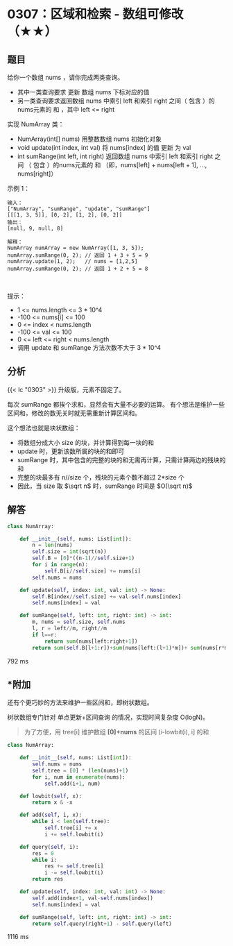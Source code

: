 # 0307：区域和检索 - 数组可修改（★★）


## 题目

给你一个数组 nums ，请你完成两类查询。
- 其中一类查询要求 更新 数组 nums 下标对应的值
- 另一类查询要求返回数组 nums 中索引 left 和索引 right 之间（ 包含 ）的nums元素的 和 ，其中 left <= right

实现 NumArray 类：
- NumArray(int[] nums) 用整数数组 nums 初始化对象
- void update(int index, int val) 将 nums[index] 的值 更新 为 val
- int sumRange(int left, int right) 返回数组 nums 中索引 left 和索引 right 之间
（ 包含 ）的nums元素的 和 （即，nums[left] + nums[left + 1], ..., nums[right]）
 

示例 1：

	输入：
	["NumArray", "sumRange", "update", "sumRange"]
	[[[1, 3, 5]], [0, 2], [1, 2], [0, 2]]
	输出：
	[null, 9, null, 8]

	解释：
	NumArray numArray = new NumArray([1, 3, 5]);
	numArray.sumRange(0, 2); // 返回 1 + 3 + 5 = 9
	numArray.update(1, 2);   // nums = [1,2,5]
	numArray.sumRange(0, 2); // 返回 1 + 2 + 5 = 8
 

提示：
- 1 <= nums.length <= 3 * 10^4
- -100 <= nums[i] <= 100
- 0 <= index < nums.length
- -100 <= val <= 100
- 0 <= left <= right < nums.length
- 调用 update 和 sumRange 方法次数不大于 3 * 10^4 


## 分析

{{< lc "0303" >}} 升级版，元素不固定了。

每次 sumRange 都挨个求和，显然会有大量不必要的运算。
有个想法是维护一些区间和，修改的数无关时就无需重新计算区间和。

这个想法也就是块状数组：
- 将数组分成大小 size 的块，并计算得到每一块的和
- update 时，更新该数所属的块的和即可
- sumRange 时，其中包含的完整的块的和无需再计算，只需计算两边的残块的和
- 完整的块最多有 n//size 个，残块的元素个数不超过 2*size 个 
- 因此，当 size 取 $\sqrt n$ 时，sumRange 时间是 $O(\sqrt n)$

## 解答

```python
class NumArray:

    def __init__(self, nums: List[int]):
        n = len(nums)
        self.size = int(sqrt(n))
        self.B = [0]*((n-1)//self.size+1)
        for i in range(n):
            self.B[i//self.size] += nums[i]
        self.nums = nums

    def update(self, index: int, val: int) -> None:
        self.B[index//self.size] += val-self.nums[index]
        self.nums[index] = val

    def sumRange(self, left: int, right: int) -> int:
        m, nums = self.size, self.nums
        l, r = left//m, right//m
        if l==r:
            return sum(nums[left:right+1])
        return sum(self.B[l+1:r])+sum(nums[left:(l+1)*m])+ sum(nums[r*m:right+1])
```
792 ms

## *附加

还有个更巧妙的方法来维护一些区间和，即树状数组。

树状数组专门针对 单点更新+区间查询 的情况，实现时间复杂度 O(logN)。

> 为了方便，用 tree[i] 维护数组 **[0]+nums** 的区间 (i-lowbit(i), i] 的和

```python
class NumArray:

    def __init__(self, nums: List[int]):
        self.nums = nums
        self.tree = [0] * (len(nums)+1)
        for i, num in enumerate(nums):
            self.add(i+1, num)

    def lowbit(self, x):
        return x & -x

    def add(self, i, x):
        while i < len(self.tree):
            self.tree[i] += x
            i += self.lowbit(i)

    def query(self, i):
        res = 0
        while i:
            res += self.tree[i]
            i -= self.lowbit(i)
        return res

    def update(self, index: int, val: int) -> None:
        self.add(index+1, val-self.nums[index])
        self.nums[index] = val

    def sumRange(self, left: int, right: int) -> int:
        return self.query(right+1) - self.query(left)
```
1116 ms 
